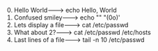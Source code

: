 0. Hello World---> echo Hello, World
1. Confused smiley---> echo "\" "(0o)'
2. Lets display a file---> cat /etc/passwd
3. What about 2?---> cat /etc/passwd /etc/hosts
4. Last lines of a file---> tail -n 10 /etc/passwd


